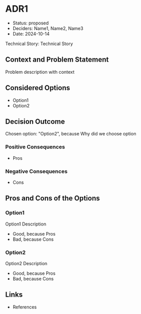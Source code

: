 # ADR1

* Status: proposed
* Deciders: Name1, Name2, Name3
* Date: 2024-10-14

Technical Story: Technical Story

## Context and Problem Statement

Problem description with context

## Considered Options

* Option1
* Option2

## Decision Outcome

Chosen option: "Option2", because Why did we choose option

### Positive Consequences

* Pros

### Negative Consequences

* Cons

## Pros and Cons of the Options

### Option1

Option1 Description

* Good, because Pros
* Bad, because Cons

### Option2

Option2 Description

* Good, because Pros
* Bad, because Cons

## Links

* References
